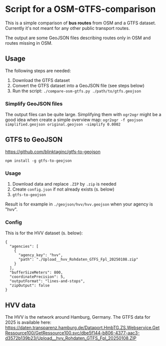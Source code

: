 # Script for a OSM-GTFS-comparison

This is a simple comparison of **bus routes** from OSM and a GTFS dataset.
Currently it's not meant for any other public transport routes.

The output are some GeoJSON files describing routes only in OSM and routes missing in OSM.

## Usage

The following steps are needed:

1. Download the GTFS dataset
2. Convert the GTFS dataset into a GeoJSON file (see steps below)
3. Run the script: `./compare-osm-gtfs.py ./path/to/gtfs.geojson`

### Simplify GeoJSON files

The output files can be quite large.
Simplifying them with `ogr2ogr` might be a good idea when create a simple overview map: `ogr2ogr -f geojson simplified.geojson original.geojson -simplify 0.0002`

## GTFS to GeoJSON

https://github.com/blinktaginc/gtfs-to-geojson

`npm install -g gtfs-to-geojson`

### Usage

1. Download data and replace `.ZIP` by `.zip` is needed
2. Create `config.json` if not already exists (s. below)
3. `gtfs-to-geojson`

Result is for example in `./geojson/hvv/hvv.geojson` when your agency is "hvv".

### Config

This is for the HVV dataset (s. below):

```
{
  "agencies": [
    {
      "agency_key": "hvv",
      "path": "./Upload__hvv_Rohdaten_GTFS_Fpl_20250108.zip"
    }
  ],
  "bufferSizeMeters": 800,
  "coordinatePrecision": 5,
  "outputFormat": "lines-and-stops",
  "zipOutput": false
}
```

## HVV data

The HVV is the network around Hamburg, Germany.
The GTFS data for 2025 is available here: https://daten.transparenz.hamburg.de/Dataport.HmbTG.ZS.Webservice.GetRessource100/GetRessource100.svc/dbe5f144-b806-4377-aac3-d3572b139b23/Upload__hvv_Rohdaten_GTFS_Fpl_20250108.ZIP
